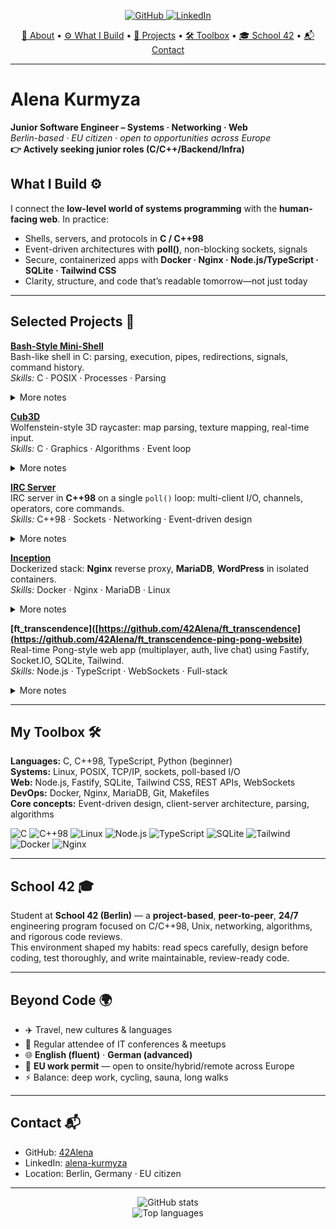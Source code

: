 <!-- START -->

<p align="center">
  <!-- Top toolbar (badges) -->
  <a href="https://github.com/42Alena">
    <img src="https://img.shields.io/badge/GitHub-42Alena-black?logo=github" alt="GitHub" />
  </a>
  <a href="https://www.linkedin.com/in/alena-kurmyza">
    <img src="https://img.shields.io/badge/LinkedIn-alena--kurmyza-blue?logo=linkedin" alt="LinkedIn" />
</p>

<p align="center">
  <!-- Section navigation (pseudo-toolbar) -->
  <a href="#alena-kurmyza">👋 About</a> •
  <a href="#what-i-build-️">⚙️ What I Build</a> •
  <a href="#selected-projects-">📂 Projects</a> •
  <a href="#my-toolbox-️">🛠️ Toolbox</a> •
  <a href="#school-42-">🎓 School 42</a> •
  <a href="#contact-">📬 Contact</a>
</p>

---

# Alena Kurmyza

**Junior Software Engineer – Systems · Networking · Web**  
_Berlin-based · EU citizen · open to opportunities across Europe_  
**👉 Actively seeking junior roles (C/C++/Backend/Infra)**


## What I Build ⚙️
I connect the **low-level world of systems programming** with the **human-facing web**. In practice:

- Shells, servers, and protocols in **C / C++98**
- Event-driven architectures with **poll()**, non-blocking sockets, signals
- Secure, containerized apps with **Docker · Nginx · Node.js/TypeScript · SQLite · Tailwind CSS**
- Clarity, structure, and code that’s readable tomorrow—not just today

---

## Selected Projects 📂

**[Bash-Style Mini-Shell](https://github.com/42Alena/bash-style-minishell)**  
Bash-like shell in C: parsing, execution, pipes, redirections, signals, command history.  
*Skills:* C · POSIX · Processes · Parsing

<details>
<summary>More notes</summary>
Built around a robust parser and process control with signals, job-like behavior, and careful error handling. Emphasis on POSIX compliance and readable code structure.
</details>

**[Cub3D](https://github.com/42Alena/CUB3D)**  
Wolfenstein-style 3D raycaster: map parsing, texture mapping, real-time input.  
*Skills:* C · Graphics · Algorithms · Event loop

<details>
<summary>More notes</summary>
Implemented a classic raycasting pipeline, keyboard event loop, and texture mapping optimizations. Focus on deterministic behavior and frame-time stability.
</details>

**[IRC Server](https://github.com/42Alena/irc-server)**  
IRC server in **C++98** on a single `poll()` loop: multi-client I/O, channels, operators, core commands.  
*Skills:* C++98 · Sockets · Networking · Event-driven design

<details>
<summary>More notes</summary>
Non-blocking sockets, per-client state machine, RFC-inspired command parsing, robust cleanup on disconnect, and channel permission model (ops, invites, topics).
</details>

**[Inception](https://github.com/42Alena/inception)**  
Dockerized stack: **Nginx** reverse proxy, **MariaDB**, **WordPress** in isolated containers.  
*Skills:* Docker · Nginx · MariaDB · Linux

<details>
<summary>More notes</summary>
Infrastructure-as-learning: compose networks, named volumes, healthchecks, and clean Makefile targets for dev vs. evaluation environments.
</details>

**[ft_transcendence]([https://github.com/42Alena/ft_transcendence](https://github.com/42Alena/ft_transcendence-ping-pong-website)**  
Real-time Pong-style web app (multiplayer, auth, live chat) using Fastify, Socket.IO, SQLite, Tailwind.  
*Skills:* Node.js · TypeScript · WebSockets · Full-stack

<details>
<summary>More notes</summary>
Auth + sessions, WebSocket rooms, latency-aware game loop, lightweight DB schema, and UI built with Tailwind components for rapid iteration.
</details>

---

## My Toolbox 🛠️

**Languages:** C, C++98, TypeScript, Python (beginner)  
**Systems:** Linux, POSIX, TCP/IP, sockets, poll-based I/O  
**Web:** Node.js, Fastify, SQLite, Tailwind CSS, REST APIs, WebSockets  
**DevOps:** Docker, Nginx, MariaDB, Git, Makefiles  
**Core concepts:** Event-driven design, client-server architecture, parsing, algorithms

<p>
  <!-- Tech badges row (optional eye-candy) -->
  <img src="https://img.shields.io/badge/C-00599C?logo=c&logoColor=white" alt="C" />
  <img src="https://img.shields.io/badge/C++98-00599C?logo=c%2B%2B&logoColor=white" alt="C++98" />
  <img src="https://img.shields.io/badge/Linux-FCC624?logo=linux&logoColor=black" alt="Linux" />
  <img src="https://img.shields.io/badge/Node.js-339933?logo=node.js&logoColor=white" alt="Node.js" />
  <img src="https://img.shields.io/badge/TypeScript-3178C6?logo=typescript&logoColor=white" alt="TypeScript" />
  <img src="https://img.shields.io/badge/SQLite-003B57?logo=sqlite&logoColor=white" alt="SQLite" />
  <img src="https://img.shields.io/badge/Tailwind-06B6D4?logo=tailwindcss&logoColor=white" alt="Tailwind" />
  <img src="https://img.shields.io/badge/Docker-2496ED?logo=docker&logoColor=white" alt="Docker" />
  <img src="https://img.shields.io/badge/Nginx-009639?logo=nginx&logoColor=white" alt="Nginx" />
</p>

---

## School 42 🎓
Student at **School 42 (Berlin)** — a **project-based**, **peer-to-peer**, **24/7** engineering program focused on C/C++98, Unix, networking, algorithms, and rigorous code reviews.  
This environment shaped my habits: read specs carefully, design before coding, test thoroughly, and write maintainable, review-ready code.

---

## Beyond Code 🌍
- ✈️ Travel, new cultures & languages  
- 🎤 Regular attendee of IT conferences & meetups  
- 🌐 **English (fluent)** · **German (advanced)**  
- 🛂 **EU work permit** — open to onsite/hybrid/remote across Europe  
- ⚡ Balance: deep work, cycling, sauna, long walks

---

## Contact 📬
- GitHub: [42Alena](https://github.com/42Alena)  
- LinkedIn: [alena-kurmyza](https://www.linkedin.com/in/alena-kurmyza)  
- Location: Berlin, Germany · EU citizen

---

<!-- Optional: tasteful stats at the bottom -->
<p align="center">
  <img
    src="https://github-readme-stats.vercel.app/api?username=42Alena&show_icons=true&rank_icon=github&hide_title=true"
    alt="GitHub stats"
  />
  <br/>
  <img
    src="https://github-readme-stats.vercel.app/api/top-langs/?username=42Alena&layout=compact&hide_title=true"
    alt="Top languages"
  />
</p>

<!-- END -->
